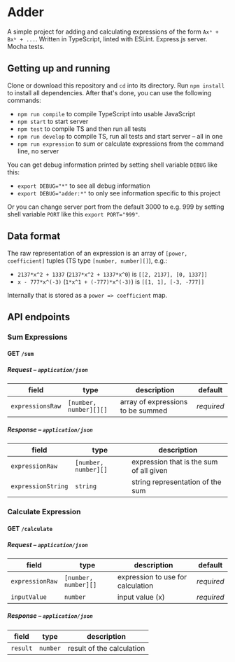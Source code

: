 # Adder

A simple project for adding and calculating expressions of the form `Axᵃ + Bxᵇ + ...`. Written in TypeScript, linted with ESLint. Express.js server. Mocha tests.

## Getting up and running

Clone or download this repository and `cd` into its directory. Run `npm install` to install all dependencies. After that's done, you can use the following commands:

* `npm run compile` to compile TypeScript into usable JavaScript
* `npm start` to start server
* `npm test` to compile TS and then run all tests
* `npm run develop` to compile TS, run all tests and start server – all in one
* `npm run expression` to sum or calculate expressions from the command line, no server

You can get debug information printed by setting shell variable `DEBUG` like this:

* `export DEBUG="*"` to see all debug information
* `export DEBUG="adder:*"` to only see information specific to this project

Or you can change server port from the default 3000 to e.g. 999 by setting shell variable `PORT` like this `export PORT="999"`.

## Data format

The raw representation of an expression is an array of `[power, coefficient]` tuples (TS type `[number, number][]`), e.g.:

* `2137*x^2 + 1337` (`2137*x^2 + 1337*x^0`) is `[[2, 2137], [0, 1337]]`
* `x - 777*x^(-3)` (`1*x^1 + (-777)*x^(-3)`) is `[[1, 1], [-3, -777]]`

Internally that is stored as a `power => coefficient` map.

## API endpoints

### Sum Expressions
#### GET `/sum`

##### Request – `application/json`
field            | type                   | description                       | default
---------------- | ---------------------- | --------------------------------- | ----------
`expressionsRaw` | `[number, number][][]` | array of expressions to be summed | *required*

##### Response – `application/json`
field              | type                 | description
------------------ | -------------------- | ---------------------------------------
`expressionRaw`    | `[number, number][]` | expression that is the sum of all given
`expressionString` | `string`             | string representation of the sum

### Calculate Expression
#### GET `/calculate`

##### Request – `application/json`
field           | type                 | description                       | default
--------------- | -------------------- | --------------------------------- | ----------
`expressionRaw` | `[number, number][]` | expression to use for calculation | *required*
`inputValue`    | `number`             | input value (x)                   | *required*

##### Response – `application/json`
field    | type     | description
-------- | -------- | -------------------------
`result` | `number` | result of the calculation

